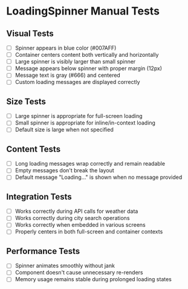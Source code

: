# LoadingSpinner Manual Tests

## Visual Tests

- [ ] Spinner appears in blue color (#007AFF)
- [ ] Container centers content both vertically and horizontally
- [ ] Large spinner is visibly larger than small spinner
- [ ] Message appears below spinner with proper margin (12px)
- [ ] Message text is gray (#666) and centered
- [ ] Custom loading messages are displayed correctly

## Size Tests

- [ ] Large spinner is appropriate for full-screen loading
- [ ] Small spinner is appropriate for inline/in-context loading
- [ ] Default size is large when not specified

## Content Tests

- [ ] Long loading messages wrap correctly and remain readable
- [ ] Empty messages don't break the layout
- [ ] Default message "Loading..." is shown when no message provided

## Integration Tests

- [ ] Works correctly during API calls for weather data
- [ ] Works correctly during city search operations
- [ ] Works correctly when embedded in various screens
- [ ] Properly centers in both full-screen and container contexts

## Performance Tests

- [ ] Spinner animates smoothly without jank
- [ ] Component doesn't cause unnecessary re-renders
- [ ] Memory usage remains stable during prolonged loading states
